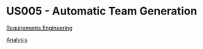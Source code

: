 # US005 - Automatic Team Generation

[Requirements Engineering](05.requirements-engineering/Readme.md)

[Analysis](02.analysis/Readme.md)